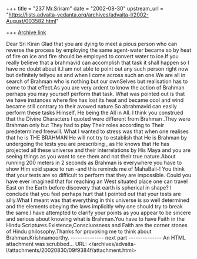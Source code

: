 +++
title = "237 Mr.Sriram"
date = "2002-08-30"
upstream_url = "https://lists.advaita-vedanta.org/archives/advaita-l/2002-August/003582.html"

+++
[Archive link](https://lists.advaita-vedanta.org/archives/advaita-l/2002-August/003582.html)

Dear Sri Kiran
Glad that you are dying to meet a pious person who can reverse the process by employing the same agent-water became so by heat of fire on ice and fire should be employed to convert water to ice.If you really believe that a brahmavid can accomplish that task it shall happen so I have no doubt about it.I am not able to point out any such person right now but definitely tellyou as and when I come across such an one.We are all in search of Brahman who is nothing but our ownSelves but realisation has to come to that effect.As you are very ardent to know the action of Brahman perhaps you may yourself perform that task.
What was pointed out is that we have instances where fire has lost its heat and became cool and wind became still contrary to their avowed nature.So abrahmavid can easily perform these tasks Himself, He being the All in All.
I think you construed that the Divine Characters I quoted  were different from Brahman .They were Brahman only but They had to play Their roles according to Their predetermined freewill.
What I  wanted to stress was that when one realises that he is THE BRAHMAN  He will not try to establish that He is Brahman by undergoing the tests you are prescribing , as He knows that He has projected all these universe and their interrelations by His Maya and you are seeing things as you want to see them and not their true nature.About running 200 meters in 2 seconds as Brahman is everywhere you have to show Him void space to run -and this reminds me of MahaBali-! You think that your tests are so difficult to perform that they are impossible. Could you have ever imagined that for reaching an West situated place one can travel East on the Earth before discovery that earth is spherical in shape?
I conclude that you feel perhaps hurt that I pointed out that your tests are silly.What I meant was that everything in this universe is so well determined and the elements obeying the laws implicitly why one should try to break the same.I have attempted to clarify your points as you appear to be sincere and serious about knowing what is Brahman.You have to have Faith in the Hindu Scriptures.Existence,Consciuosness and Faith are the corner stones of Hindu philosophy.Thanks for provoking me to think about Brahman.Krishnamoorthy.
-------------- next part --------------
An HTML attachment was scrubbed...
URL: </archives/advaita-l/attachments/20020830/09f9384f/attachment.html>
